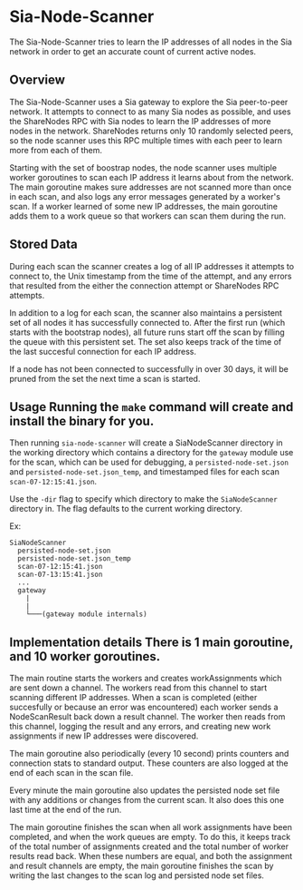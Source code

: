 # Sia-Node-Scanner

The Sia-Node-Scanner tries to learn the IP addresses of all nodes in the Sia
network in order to get an accurate count of current active nodes.

## Overview

The Sia-Node-Scanner uses a Sia gateway to explore the Sia peer-to-peer network.
It attempts to connect to as many Sia nodes as possible, and uses the ShareNodes
RPC with Sia nodes to learn the IP addresses of more nodes in the network.
ShareNodes returns only 10 randomly selected peers, so the node scanner uses
this RPC multiple times with each peer to learn more from each of them.

Starting with the set of boostrap nodes, the node scanner uses multiple worker
goroutines to scan each IP address it learns about from the network. The main
goroutine makes sure addresses are not scanned more than once in each scan, and
also logs any error messages generated by a worker's scan. If a worker learned
of some new IP addresses, the main goroutine adds them to a work queue so that
workers can scan them during the run. 

## Stored Data

During each scan the scanner creates a log of all IP addresses it attempts to
connect to, the Unix timestamp from the time of the attempt, and any errors that
resulted from the either the connection attempt or ShareNodes RPC attempts. 

In addition to a log for each scan, the scanner also maintains a persistent set
of all nodes it has successfully connected to. After the first run (which starts
with the bootstrap nodes), all future runs start off the scan by filling the
queue with this persistent set. The set also keeps track of the time of the
last succesful connection for each IP address.

If a node has not been connected to successfully in over 30 days, it will be
pruned from the set the next time a scan is started.

## Usage Running the `make` command will create and install the binary for you.
Then running `sia-node-scanner` will create a SiaNodeScanner directory in the
working directory which contains a directory for the `gateway` module use for
the scan, which can be used for debugging, a `persisted-node-set.json` and
`persisted-node-set.json_temp`, and timestamped files for each scan
`scan-07-12:15:41.json`.

Use the `-dir` flag to specify which directory to make the `SiaNodeScanner`
directory in. The flag defaults to the current working directory.

Ex:
```
SiaNodeScanner
  persisted-node-set.json
  persisted-node-set.json_temp
  scan-07-12:15:41.json
  scan-07-13:15:41.json
  ...
  gateway
    |    
    |
    └───(gateway module internals)
``` 

## Implementation details There is 1 main goroutine, and 10 worker goroutines.
The main routine starts the workers and creates workAssignments which are sent
down a channel. The workers read from this channel to start scanning different
IP addresses. When a scan is completed (either succesfully or because an error
was encountered) each worker sends a NodeScanResult back down a result channel.
The worker then reads from this channel, logging the result and any errors, and
creating new work assignments if new IP addresses were discovered. 

The main goroutine also periodically (every 10 second) prints counters and
connection stats to standard output. These counters are also logged at the end
of each scan in the scan file.

Every minute the main goroutine also updates the persisted node set file with
any additions or changes from the current scan. It also does this one last time
at the end of the run.

The main goroutine finishes the scan when all work assignments have been
completed, and when the work queues are empty. To do this, it keeps track of the
total number of assignments created and the total number of worker results read
back. When these numbers are equal, and both the assignment and result channels
are empty, the main goroutine finishes the scan by writing the last changes to
the scan log and persisted node set files.
